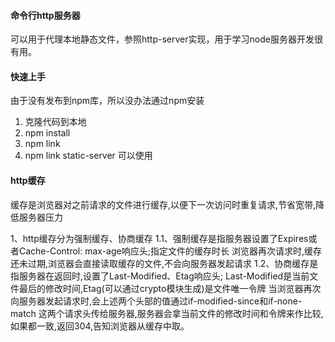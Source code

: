#### 命令行http服务器
可以用于代理本地静态文件，参照http-server实现，用于学习node服务器开发很有用。


#### 快速上手
由于没有发布到npm库，所以没办法通过npm安装
1. 克隆代码到本地
2. npm install
3. npm link
4. npm link static-server 可以使用


#### http缓存
缓存是浏览器对之前请求的文件进行缓存,以便下一次访问时重复请求,节省宽带,降低服务器压力

1、http缓存分为强制缓存、协商缓存
    1.1、强制缓存是指服务器设置了Expires或者Cache-Control: max-age响应头;指定文件的缓存时长
        浏览器再次请求时,缓存还未过期,浏览器会直接读取缓存的文件,不会向服务器发起请求
    1.2、协商缓存是指服务器在返回时,设置了Last-Modified、Etag响应头;
         Last-Modified是当前文件最后的修改时间,Etag(可以通过crypto模块生成)是文件唯一令牌
         当浏览器再次向服务器发起请求时,会上述两个头部的值通过if-modified-since和if-none-match
         这两个请求头传给服务器,服务器会拿当前文件的修改时间和令牌来作比较,如果都一致,返回304,告知浏览器从缓存中取。
